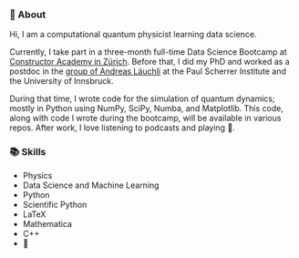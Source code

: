 ### :bust_in_silhouette: About
Hi, I am a computational quantum physicist learning data science.

Currently, I take part in a three-month full-time Data Science Bootcamp at [Constructor Academy in Zürich](https://academy.constructor.org/data-science/zurich).
Before that, I did my PhD and worked as a postdoc in the [group of Andreas Läuchli](https://www.psi.ch/en/ltc/computergestutzte-physik) at the Paul Scherrer Institute and the University of Innsbruck. 

During that time, I wrote code for the simulation of quantum dynamics; mostly in Python using NumPy, SciPy, Numba, and Matplotlib. This code, along with code I wrote during the bootcamp, will be available in various repos. After work, I love listening to podcasts and playing :basketball:.

### :books: Skills 

- Physics
- Data Science and Machine Learning
- Python
- Scientific Python
- LaTeX
- Mathematica
- C++
- :basketball:

<!--
**a-rakcheev/a-rakcheev** is a ✨ _special_ ✨ repository because its `README.md` (this file) appears on your GitHub profile.

Here are some ideas to get you started:

- 🔭 I’m currently working on ...
- 🌱 I’m currently learning ...
- 👯 I’m looking to collaborate on ...
- 🤔 I’m looking for help with ...
- 💬 Ask me about ...
- 📫 How to reach me: ...
- 😄 Pronouns: ...
- ⚡ Fun fact: ...
-->
